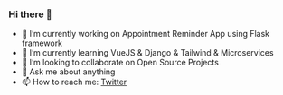 ### Hi there 👋

- 🔭 I’m currently working on Appointment Reminder App using Flask framework
- 🌱 I’m currently learning VueJS & Django & Tailwind & Microservices
- 👯 I’m looking to collaborate on Open Source Projects
- 💬 Ask me about anything
- 📫 How to reach me: [Twitter](https://twitter.com/imadzguy)

